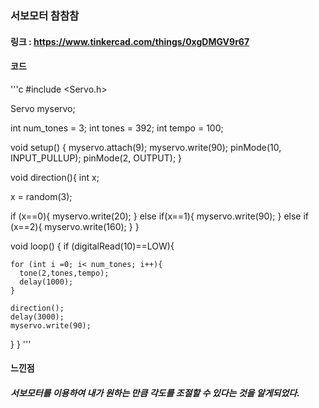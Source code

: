 ### 서보모터 참참참
#### 링크 : https://www.tinkercad.com/things/0xgDMGV9r67
#### 코드 

'''c
#include <Servo.h>

Servo myservo;

int num_tones = 3;
int tones = 392;
int tempo = 100;

void setup() {
  myservo.attach(9);
  myservo.write(90);
  pinMode(10, INPUT_PULLUP);
  pinMode(2, OUTPUT);
}

void direction(){
  int x;

  x = random(3);

  if (x==0){
    myservo.write(20);
  }
  else if(x==1){
    myservo.write(90);
  }
  else if (x==2){
    myservo.write(160);
  }
}

void loop() {
  if (digitalRead(10)==LOW){

    for (int i =0; i< num_tones; i++){
      tone(2,tones,tempo);
      delay(1000);
    }

    direction();
    delay(3000);
    myservo.write(90);
  }
}
'''

#### 느낀점
##### 서보모터를 이용하여 내가 원하는 만큼 각도를 조절할 수 있다는 것을 알게되었다.
